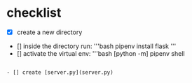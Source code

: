 # checklist

- [x] create a new directory
- [] inside the directory run:
'''bash
pipenv install flask
'''
- [] activate the virtual env:
'''bash
[python -m] pipenv shell
```

- [] create [server.py](server.py)
